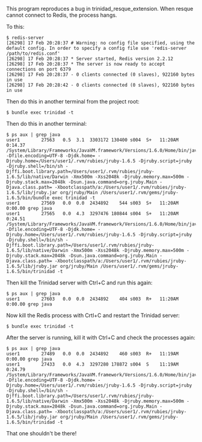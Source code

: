This program reproduces a bug in trinidad_resque_extension. When resque cannot connect to Redis, the process hangs.

To this:

    $ redis-server
    [26298] 17 Feb 20:28:37 # Warning: no config file specified, using the default config. In order to specify a config file use 'redis-server /path/to/redis.conf'
    [26298] 17 Feb 20:28:37 * Server started, Redis version 2.2.12
    [26298] 17 Feb 20:28:37 * The server is now ready to accept connections on port 6379
    [26298] 17 Feb 20:28:37 - 0 clients connected (0 slaves), 922160 bytes in use
    [26298] 17 Feb 20:28:42 - 0 clients connected (0 slaves), 922160 bytes in use

Then do this in another terminal from the project root:

    $ bundle exec trinidad -t

Then do this in another terminal:

    $ ps aux | grep java
    user1        27563   0.5  3.1  3303172 130400 s004  S+   11:20AM   0:14.37 /System/Library/Frameworks/JavaVM.framework/Versions/1.6.0/Home/bin/java -Dfile.encoding=UTF-8 -Djdk.home= -Djruby.home=/Users/user1/.rvm/rubies/jruby-1.6.5 -Djruby.script=jruby -Djruby.shell=/bin/sh -Djffi.boot.library.path=/Users/user1/.rvm/rubies/jruby-1.6.5/lib/native/Darwin -Xmx500m -Xss2048k -Djruby.memory.max=500m -Djruby.stack.max=2048k -Dsun.java.command=org.jruby.Main -Djava.class.path= -Xbootclasspath/a:/Users/user1/.rvm/rubies/jruby-1.6.5/lib/jruby.jar org/jruby/Main /Users/user1/.rvm/gems/jruby-1.6.5/bin/bundle exec trinidad -t
    user1        27569   0.0  0.0  2434892    544 s003  S+   11:20AM   0:00.00 grep java
    user1        27565   0.0  4.3  3297476 180844 s004  S+   11:20AM   0:24.51 /System/Library/Frameworks/JavaVM.framework/Versions/1.6.0/Home/bin/java -Dfile.encoding=UTF-8 -Djdk.home= -Djruby.home=/Users/user1/.rvm/rubies/jruby-1.6.5 -Djruby.script=jruby -Djruby.shell=/bin/sh -Djffi.boot.library.path=/Users/user1/.rvm/rubies/jruby-1.6.5/lib/native/Darwin -Xmx500m -Xss2048k -Djruby.memory.max=500m -Djruby.stack.max=2048k -Dsun.java.command=org.jruby.Main -Djava.class.path= -Xbootclasspath/a:/Users/user1/.rvm/rubies/jruby-1.6.5/lib/jruby.jar org/jruby/Main /Users/user1/.rvm/gems/jruby-1.6.5/bin/trinidad -t

Then kill the Trinidad server with Ctrl+C and run this again:

    $ ps aux | grep java
    user1        27603   0.0  0.0  2434892    404 s003  R+   11:20AM   0:00.00 grep java

Now kill the Redis process with Crtl+C and restart the Trinidad server:

    $ bundle exec trinidad -t

After the server is running, kill it with Ctrl+C and check the processes again:

    $ ps aux | grep java
    user1        27489   0.0  0.0  2434892    460 s003  R+   11:19AM   0:00.00 grep java
    user1        27433   0.0  4.3  3297280 178872 s004  S    11:19AM   0:24.79 /System/Library/Frameworks/JavaVM.framework/Versions/1.6.0/Home/bin/java -Dfile.encoding=UTF-8 -Djdk.home= -Djruby.home=/Users/user1/.rvm/rubies/jruby-1.6.5 -Djruby.script=jruby -Djruby.shell=/bin/sh -Djffi.boot.library.path=/Users/user1/.rvm/rubies/jruby-1.6.5/lib/native/Darwin -Xmx500m -Xss2048k -Djruby.memory.max=500m -Djruby.stack.max=2048k -Dsun.java.command=org.jruby.Main -Djava.class.path= -Xbootclasspath/a:/Users/user1/.rvm/rubies/jruby-1.6.5/lib/jruby.jar org/jruby/Main /Users/user1/.rvm/gems/jruby-1.6.5/bin/trinidad -t

That one shouldn't be there!